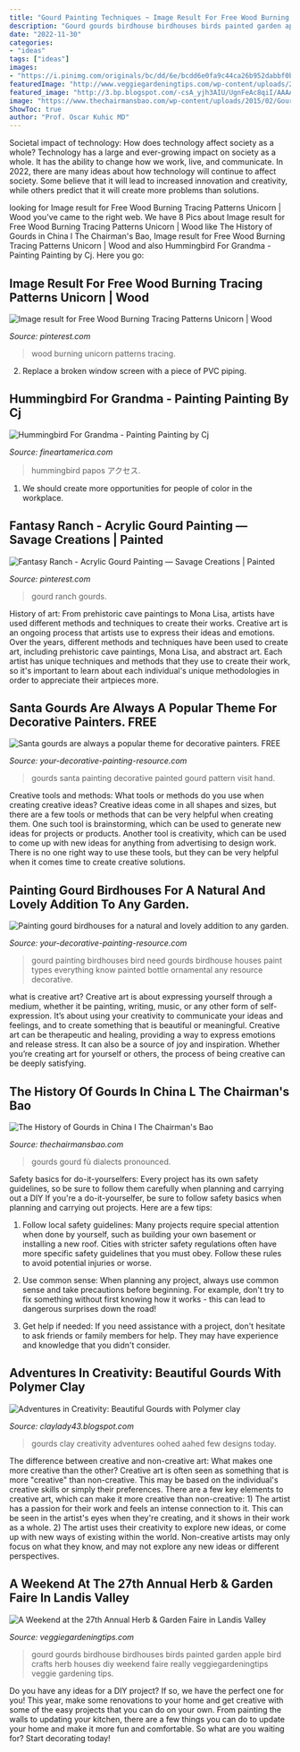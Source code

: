 ```yaml
---
title: "Gourd Painting Techniques ~ Image Result For Free Wood Burning Tracing Patterns Unicorn"
description: "Gourd gourds birdhouse birdhouses birds painted garden apple bird crafts herb houses diy weekend faire really veggiegardeningtips veggie gardening tips"
date: "2022-11-30"
categories:
- "ideas"
tags: ["ideas"]
images:
- "https://i.pinimg.com/originals/bc/dd/6e/bcdd6e0fa9c44ca26b952dabbf0b0dab.jpg"
featuredImage: "http://www.veggiegardeningtips.com/wp-content/uploads/2014/05/Birdhouse-Gourds.jpg"
featured_image: "http://3.bp.blogspot.com/-csA_yjh3AIU/UgnFeAc8qiI/AAAAAAAACUI/QoMIwBvCOcI/s1600/2013-08-12+14.02.47.jpg"
image: "https://www.thechairmansbao.com/wp-content/uploads/2015/02/Gourd-225x300.jpg"
ShowToc: true
author: "Prof. Oscar Kuhic MD"
---
```



Societal impact of technology: How does technology affect society as a whole?
Technology has a large and ever-growing impact on society as a whole. It has the ability to change how we work, live, and communicate. In 2022, there are many ideas about how technology will continue to affect society. Some believe that it will lead to increased innovation and creativity, while others predict that it will create more problems than solutions.

	

		
looking for Image result for Free Wood Burning Tracing Patterns Unicorn | Wood you've came to the right web. We have 8 Pics about Image result for Free Wood Burning Tracing Patterns Unicorn | Wood like The History of Gourds in China l The Chairman&#039;s Bao, Image result for Free Wood Burning Tracing Patterns Unicorn | Wood and also Hummingbird For Grandma - Painting Painting by Cj. Here you go:
		
    
## Image Result For Free Wood Burning Tracing Patterns Unicorn | Wood

<img loading=lazy src="https://i.pinimg.com/736x/a5/62/7f/a5627f89fec49b95252af723a7cfbf0e.jpg" onerror="this.onerror=null;this.src='https://tse1.mm.bing.net/th?id=OIP.3Ayr_JnvZ6Ms_DMNPvAEPwAAAA&amp;pid=15.1';" alt="Image result for Free Wood Burning Tracing Patterns Unicorn | Wood">

_Source: pinterest.com_

>wood burning unicorn patterns tracing. 

	

2. Replace a broken window screen with a piece of PVC piping.

    
## Hummingbird For Grandma - Painting Painting By Cj

<img loading=lazy src="https://images.fineartamerica.com/images/artworkimages/mediumlarge/1/hummingbird-for-grandma--painting-cj-.jpg" onerror="this.onerror=null;this.src='https://tse4.mm.bing.net/th?id=OIP.vxvV0TUbL1fj95QWGkhxQQHaFf&amp;pid=15.1';" alt="Hummingbird For Grandma - Painting Painting by Cj">

_Source: fineartamerica.com_

>hummingbird papos アクセス. 

	

1. We should create more opportunities for people of color in the workplace.

    
## Fantasy Ranch - Acrylic Gourd Painting — Savage Creations | Painted

<img loading=lazy src="https://i.pinimg.com/originals/bc/dd/6e/bcdd6e0fa9c44ca26b952dabbf0b0dab.jpg" onerror="this.onerror=null;this.src='https://tse2.mm.bing.net/th?id=OIP.i3bFEJKXm2BCo0XUh2UxrgHaJ4&amp;pid=15.1';" alt="Fantasy Ranch - Acrylic Gourd Painting — Savage Creations | Painted">

_Source: pinterest.com_

>gourd ranch gourds. 

	

History of art: From prehistoric cave paintings to Mona Lisa, artists have used different methods and techniques to create their works.
Creative art is an ongoing process that artists use to express their ideas and emotions. Over the years, different methods and techniques have been used to create art, including prehistoric cave paintings, Mona Lisa, and abstract art. Each artist has unique techniques and methods that they use to create their work, so it's important to learn about each individual's unique methodologies in order to appreciate their artpieces more.

    
## Santa Gourds Are Always A Popular Theme For Decorative Painters. FREE

<img loading=lazy src="https://www.your-decorative-painting-resource.com/images/santa-gourd.jpg.pagespeed.ce.sx4W3hEqiz.jpg" onerror="this.onerror=null;this.src='https://tse3.mm.bing.net/th?id=OIP.sx4W3hEqizYdblSHHAAeqgAAAA&amp;pid=15.1';" alt="Santa gourds are always a popular theme for decorative painters. FREE">

_Source: your-decorative-painting-resource.com_

>gourds santa painting decorative painted gourd pattern visit hand. 

	

Creative tools and methods: What tools or methods do you use when creating creative ideas?
Creative ideas come in all shapes and sizes, but there are a few tools or methods that can be very helpful when creating them. One such tool is brainstorming, which can be used to generate new ideas for projects or products. Another tool is creativity, which can be used to come up with new ideas for anything from advertising to design work. There is no one right way to use these tools, but they can be very helpful when it comes time to create creative solutions.

    
## Painting Gourd Birdhouses For A Natural And Lovely Addition To Any Garden.

<img loading=lazy src="https://www.your-decorative-painting-resource.com/images/gourd-birdhouses2.gif" onerror="this.onerror=null;this.src='https://tse3.mm.bing.net/th?id=OIP.DR6y41D7gtwquQb5DaqGLAHaJO&amp;pid=15.1';" alt="Painting gourd birdhouses for a natural and lovely addition to any garden.">

_Source: your-decorative-painting-resource.com_

>gourd painting birdhouses bird need gourds birdhouse houses paint types everything know painted bottle ornamental any resource decorative. 

	

what is creative art?
Creative art is about expressing yourself through a medium, whether it be painting, writing, music, or any other form of self-expression. It’s about using your creativity to communicate your ideas and feelings, and to create something that is beautiful or meaningful.
Creative art can be therapeutic and healing, providing a way to express emotions and release stress. It can also be a source of joy and inspiration. Whether you’re creating art for yourself or others, the process of being creative can be deeply satisfying.

    
## The History Of Gourds In China L The Chairman&#039;s Bao

<img loading=lazy src="https://www.thechairmansbao.com/wp-content/uploads/2015/02/Gourd-225x300.jpg" onerror="this.onerror=null;this.src='https://tse4.mm.bing.net/th?id=OIP.MjC13UrcDnIu9hy39sKngwAAAA&amp;pid=15.1';" alt="The History of Gourds in China l The Chairman&#039;s Bao">

_Source: thechairmansbao.com_

>gourds gourd fù dialects pronounced. 

	

Safety basics for do-it-yourselfers: Every project has its own safety guidelines, so be sure to follow them carefully when planning and carrying out a DIY
If you're a do-it-yourselfer, be sure to follow safety basics when planning and carrying out projects. Here are a few tips:
1. Follow local safety guidelines: Many projects require special attention when done by yourself, such as building your own basement or installing a new roof. Cities with stricter safety regulations often have more specific safety guidelines that you must obey. Follow these rules to avoid potential injuries or worse.

2. Use common sense: When planning any project, always use common sense and take precautions before beginning. For example, don't try to fix something without first knowing how it works - this can lead to dangerous surprises down the road!

3. Get help if needed: If you need assistance with a project, don't hesitate to ask friends or family members for help. They may have experience and knowledge that you didn't consider.

    
## Adventures In Creativity: Beautiful Gourds With Polymer Clay

<img loading=lazy src="http://3.bp.blogspot.com/-csA_yjh3AIU/UgnFeAc8qiI/AAAAAAAACUI/QoMIwBvCOcI/s1600/2013-08-12+14.02.47.jpg" onerror="this.onerror=null;this.src='https://tse4.mm.bing.net/th?id=OIP.C7lxLv_MFxesAOFb_nZWVwHaH9&amp;pid=15.1';" alt="Adventures in Creativity: Beautiful Gourds with Polymer clay">

_Source: claylady43.blogspot.com_

>gourds clay creativity adventures oohed aahed few designs today. 

	

The difference between creative and non-creative art: What makes one more creative than the other?
Creative art is often seen as something that is more "creative" than non-creative. This may be based on the individual's creative skills or simply their preferences. There are a few key elements to creative art, which can make it more creative than non-creative: 1) The artist has a passion for their work and feels an intense connection to it. This can be seen in the artist's eyes when they're creating, and it shows in their work as a whole. 2) The artist uses their creativity to explore new ideas, or come up with new ways of existing within the world. Non-creative artists may only focus on what they know, and may not explore any new ideas or different perspectives.

    
## A Weekend At The 27th Annual Herb &amp; Garden Faire In Landis Valley

<img loading=lazy src="http://www.veggiegardeningtips.com/wp-content/uploads/2014/05/Birdhouse-Gourds.jpg" onerror="this.onerror=null;this.src='https://tse4.mm.bing.net/th?id=OIP.bD_PUzg0_eZ11ktkG1cn2AHaFj&amp;pid=15.1';" alt="A Weekend at the 27th Annual Herb &amp; Garden Faire in Landis Valley">

_Source: veggiegardeningtips.com_

>gourd gourds birdhouse birdhouses birds painted garden apple bird crafts herb houses diy weekend faire really veggiegardeningtips veggie gardening tips. 

	

Do you have any ideas for a DIY project? If so, we have the perfect one for you! This year, make some renovations to your home and get creative with some of the easy projects that you can do on your own. From painting the walls to updating your kitchen, there are a few things you can do to update your home and make it more fun and comfortable. So what are you waiting for? Start decorating today!

